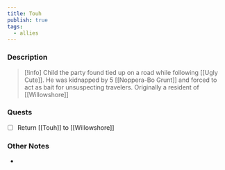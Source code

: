 ```yaml
---
title: Touh
publish: true
tags:
  - allies
---
```

### Description
>[!info] Child the party found tied up on a road while following [[Ugly Cute]]. He was kidnapped by 5 [[Noppera-Bo Grunt]] and forced to act as bait for unsuspecting travelers. Originally a resident of [[Willowshore]]
### Quests
- [ ] Return [[Touh]] to [[Willowshore]]
### Other Notes
- 